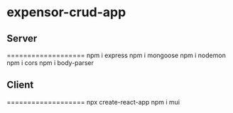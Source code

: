 # expensor-crud-app

## Server
===================
npm i express 
npm i mongoose 
npm i nodemon 
npm i cors
npm i body-parser













## Client
===================
npx create-react-app
npm i mui 

